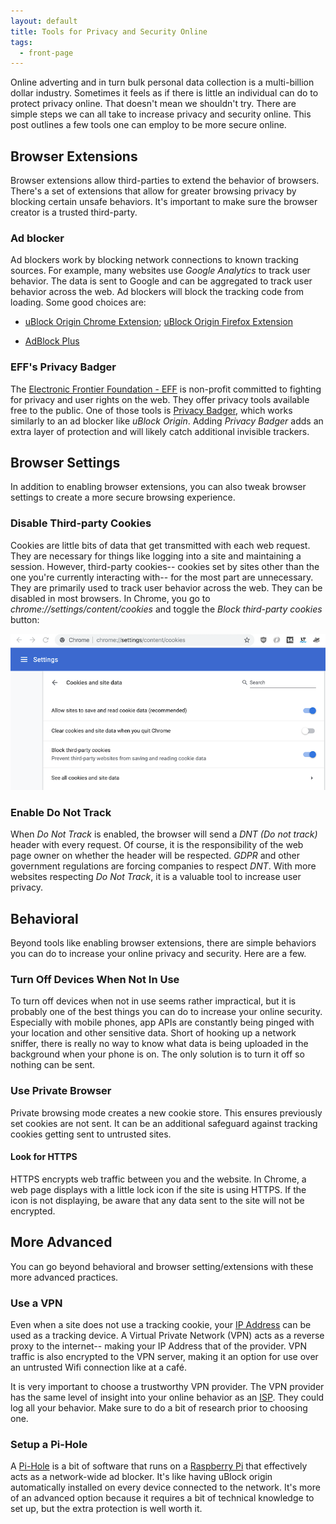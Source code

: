 ```yaml
---
layout: default
title: Tools for Privacy and Security Online
tags:
  - front-page
---
```


Online adverting and in turn bulk personal data collection is a multi-billion dollar industry. Sometimes it feels as if there is little an individual can do to protect privacy online. That doesn't mean we shouldn't try. There are simple steps we can all take to increase privacy and security online. This post outlines a few tools one can employ to be more secure online.

## Browser Extensions

Browser extensions allow third-parties to extend the behavior of browsers. There's a set of extensions that allow for greater browsing privacy by blocking certain unsafe behaviors. It's important to make sure the browser creator is a trusted third-party.

### Ad blocker

Ad blockers work by blocking network connections to known tracking sources. For example, many websites use _Google Analytics_ to track user behavior. The data is sent to Google and can be aggregated to track user behavior across the web. Ad blockers will block the tracking code from loading. Some good choices are:

- [uBlock Origin Chrome Extension](https://chrome.google.com/webstore/detail/ublock-origin/cjpalhdlnbpafiamejdnhcphjbkeiagm); [uBlock Origin Firefox Extension](https://addons.mozilla.org/en-US/firefox/addon/ublock-origin/)


- [AdBlock Plus](https://adblockplus.org/)

### EFF's Privacy Badger

The [Electronic Frontier Foundation - EFF](https://www.eff.org/) is non-profit committed to fighting for privacy and user rights on the web. They offer privacy tools available free to the public. One of those tools is [Privacy Badger](https://www.eff.org/privacybadger), which works similarly to an ad blocker like _uBlock Origin_. Adding _Privacy Badger_ adds an extra layer of protection and will likely catch additional invisible trackers.

## Browser Settings

In addition to enabling browser extensions, you can also tweak browser settings to create a more secure browsing experience.

### Disable Third-party Cookies

Cookies are little bits of data that get transmitted with each web request. They are necessary for things like logging into a site and maintaining a session. However, third-party cookies-- cookies set by sites other than the one you're currently interacting with-- for the most part are unnecessary. They are primarily used to track user behavior across the web. They can be disabled in most browsers. In Chrome, you go to _chrome://settings/content/cookies_ and toggle the _Block third-party cookies_ button:

![Enable Block third-party cookies Chrome](/assets/images/blog/2019/11/09/chrome-block-third-party-cookies.png)

### Enable Do Not Track

When _Do Not Track_ is enabled, the browser will send a _DNT (Do not track)_ header with every request. Of course, it is the responsibility of the web page owner on whether the header will be respected. _GDPR_ and other government regulations are forcing companies to respect _DNT_. With more websites respecting _Do Not Track_, it is a valuable tool to increase user privacy.

## Behavioral

Beyond tools like enabling browser extensions, there are simple behaviors you can do to increase your online privacy and security. Here are a few.

### Turn Off Devices When Not In Use

To turn off devices when not in use seems rather impractical, but it is probably one of the best things you can do to increase your online security. Especially with mobile phones, app APIs are constantly being pinged with your location and other sensitive data. Short of hooking up a network sniffer, there is really no way to know what data is being uploaded in the background when your phone is on. The only solution is to turn it off so nothing can be sent.

### Use Private Browser

Private browsing mode creates a new cookie store. This ensures previously set cookies are not sent. It can be an additional safeguard against tracking cookies getting sent to untrusted sites.

#### Look for HTTPS

HTTPS encrypts web traffic between you and the website. In Chrome, a web page displays with a little lock icon if the site is using HTTPS. If the icon is not displaying, be aware that any data sent to the site will not be encrypted.

## More Advanced

You can go beyond behavioral and browser setting/extensions with these more advanced practices.

### Use a VPN

Even when a site does not use a tracking cookie, your [IP Address](https://en.wikipedia.org/wiki/IP_address) can be used as a tracking device. A Virtual Private Network (VPN) acts as a reverse proxy to the internet-- making your IP Address that of the provider. VPN traffic is also encrypted to the VPN server, making it an option for use over an untrusted Wifi connection like at a café.

It is very important to choose a trustworthy VPN provider. The VPN provider has the same level of insight into your online behavior as an [ISP](https://en.wikipedia.org/wiki/Internet_service_provider). They could log all your behavior. Make sure to do a bit of research prior to choosing one.

### Setup a Pi-Hole

A [Pi-Hole](https://pi-hole.net/) is a bit of software that runs on a [Raspberry Pi](https://www.raspberrypi.org/) that effectively acts as a network-wide ad blocker. It's like having uBlock origin automatically installed on every device connected to the network. It's more of an advanced option because it requires a bit of technical knowledge to set up, but the extra protection is well worth it.
